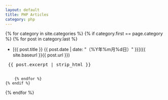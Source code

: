 ```yaml
---
layout: default
title: PHP Articles
category: php
---
```


{% for category in site.categories %}
    {% if category.first == page.category %}
        {% for post in category.last %}
* [{{ post.title }} {{ post.date | date: "（%Y年%m月%d日）" }}]({{ site.baseurl }}{{ post.url }})

<pre>
 {{ post.excerpt | strip_html }}
 </pre>

        {% endfor %}
    {% endif %}
{% endfor %}
